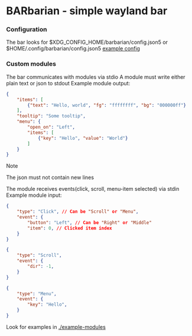 # BARbarian - simple wayland bar
### Configuration
The bar looks for $XDG_CONFIG_HOME/barbarian/config.json5 or $HOME/.config/barbarian/config.json5
[example config](https://github.com/xb-bx/barbarian/tree/master/config.json5)

### Custom modules
The bar communicates with modules via stdio
A module must write either plain text or json to stdout
Example module output:
```json
{
    "items": [
        {"text": "Hello, world", "fg": "ffffffff", "bg": "000000ff"}
    ],
    "tooltip": "Some tooltip",
    "menu": {
        "open_on": "Left",   
        "items": [
            {"key": "Hello", "value": "World"}
        ]
    }
}
```
> [!NOTE]
> The json must not contain new lines

The module receives events(click, scroll, menu-item selected) via stdin
Example module input:
```json
{
    "type": "Click", // Can be "Scroll" or "Menu",
    "event": {
        "button": "Left", // Can be "Right" or "Middle"
        "item": 0, // Clicked item index
    }
}
```
```json
{
    "type": "Scroll", 
    "event": {
        "dir": -1,
    }
}
```
```json
{
    "type": "Menu", 
    "event": {
        "key": "Hello",
    }
}
```
Look for examples in [./example-modules](https://github.com/xb-bx/barbarian/tree/master/example-modules)
